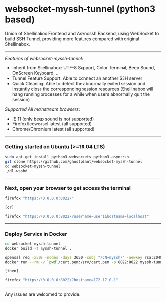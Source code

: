 # websocket-myssh-tunnel (python3 based)

Union of Shellinabox Frontend and Asyncssh Backend, using WebSocket to build SSH Tunnel, providing more features compared with original Shellinabox.

--------------------------------------------------------

*Features of websocket-myssh-tunnel*:

- Inherit from Shellinabox: UTF-8 Support, Color Terminal, Beep Sound, OnScreen Keyboard, ..
- Tunnel Feature Support: Able to connect an another SSH server 
- Quick Cleaning: Able to detect the abnormally exited session and instantly close the corresponding session resources (Shellinabox will hang running processes for a while when users abnormally quit the session)


*Supported All mainstream browsers*:

-	IE 11 (only beep sound is not supported)
-	Firefox/Iceweasel latest (all supported)
-	Chrome/Chromium latest (all supported)

--------------------------------------------------------

### Getting started on Ubuntu (>=16.04 LTS)

```sh
sudo apt-get install python3-websockets python3-asyncssh
git clone https://github.com/ghostplant/websocket-myssh-tunnel
cd websocket-myssh-tunnel
./dl-wsshd
```

--------------------------------------------------------

### Next, open your browser to get access the terminal

```sh
firefox "https://0.0.0.0:8022/"

[or]

firefox "https://0.0.0.0:8022/?username=user1&hostname=localhost"
```

--------------------------------------------------------

### Deploy Service in Docker

```sh
cd websocket-myssh-tunnel
docker build -t myssh-tunnel .

openssl req -x509 -nodes -days 3650 -subj "/CN=myssh/" -newkey rsa:2048 -keyout cert.pem -out cert.pem
docker run --rm -v `pwd`/cert.pem:/srv/cert.pem -p 8022:8022 myssh-tunnel

[then]

firefox "https://0.0.0.0:8022/?hostname=172.17.0.1"
```

--------------------------------------------------------

Any issues are welcomed to provide.

